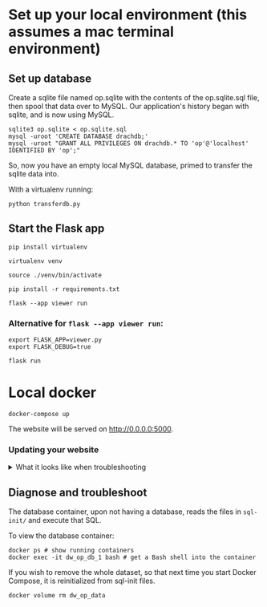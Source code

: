 # Set up your local environment (this assumes a mac terminal environment)

## Set up database

Create a sqlite file named op.sqlite with the contents of the op.sqlite.sql file, then spool that data over to MySQL. Our application's history began with sqlite, and is now using MySQL.

```shell
sqlite3 op.sqlite < op.sqlite.sql
mysql -uroot 'CREATE DATABASE drachdb;'
mysql -uroot "GRANT ALL PRIVILEGES ON drachdb.* TO 'op'@'localhost' IDENTIFIED BY 'op';"
```

So, now you have an empty local MySQL database, primed to transfer the sqlite data into.

With a virtualenv running:

```shell
python transferdb.py
```

## Start the Flask app

```shell
pip install virtualenv

virtualenv venv

source ./venv/bin/activate

pip install -r requirements.txt

flask --app viewer run
```

### Alternative for `flask --app viewer run`:

```shell
export FLASK_APP=viewer.py
export FLASK_DEBUG=true

flask run
```


# Local docker

```
docker-compose up
```

The website will be served on http://0.0.0.0:5000.


### Updating your website

<details>

<summary>What it looks like when troubleshooting</summary>

```shell
askja:dw_op hennar$ ls
__pycache__		editor.py		requirements.txt	templates
auth.py			editor.wsgi		shield.svg		transferdb.py
combo.wsgi		get_armorial.py		sql-init		viewer.py
config.py		op.sqlite.sql		start_op_ovh.sh		viewer.wsgi
docker-compose.yml	readme.md		static
askja:dw_op hennar$ cd sql-init/
askja:sql-init hennar$ ls
dev-db.sql	dev-db2.sql
askja:sql-init hennar$ bbedit dev-db.sql 
askja:sql-init hennar$ vim dev-db.sql 
askja:sql-init hennar$ ls
dev-db.sql	dev-db2.sql
askja:sql-init hennar$ docker ps
CONTAINER ID   IMAGE        COMMAND                  CREATED          STATUS          PORTS                      NAMES
7a063fbb8acf   mariadb      "docker-entrypoint.s…"   27 minutes ago   Up 27 minutes   0.0.0.0:3306->3306/tcp     dw_op_db_1
a5afb60bc967   python:3.5   "bash -c 'cd /build …"   27 minutes ago   Up 27 minutes   127.0.0.1:5000->5000/tcp   dw_op_python_1
askja:sql-init hennar$ docker exec -it dw_op_db_1 bash
root@7a063fbb8acf:/# exit
exit
askja:sql-init hennar$ ls
dev-db.sql	dev-db2.sql
askja:sql-init hennar$ cd..
-bash: cd..: command not found
askja:sql-init hennar$ cd ..
askja:dw_op hennar$ ls
__pycache__		config.py		editor.wsgi		readme.md		sql-init		templates		viewer.wsgi
auth.py			docker-compose.yml	get_armorial.py		requirements.txt	start_op_ovh.sh		transferdb.py
combo.wsgi		editor.py		op.sqlite.sql		shield.svg		static			viewer.py
askja:dw_op hennar$ docker volume ls
DRIVER    VOLUME NAME
local     dw_op2_data
local     dw_op_data
askja:dw_op hennar$ docker volume ls
DRIVER    VOLUME NAME
local     dw_op2_data
local     dw_op_data
askja:dw_op hennar$ docker volume rm dw_op_data
Error response from daemon: remove dw_op_data: volume is in use - [7a063fbb8acf3f036dbd7cfcc6b1eebb7253bfe29ec600f5b62c6d646651d46b]
askja:dw_op hennar$ docker volume rm dw_op_data
dw_op_data
askja:dw_op hennar$ 
```

</details>

## Diagnose and troubleshoot

The database container, upon not having a database, reads the files in `sql-init/` and execute that SQL.

To view the database container:

```shell
docker ps # show running containers
docker exec -it dw_op_db_1 bash # get a Bash shell into the container
```

If you wish to remove the whole dataset, so that next time you start Docker Compose, it is reinitialized from sql-init files.

```shell
docker volume rm dw_op_data
```
